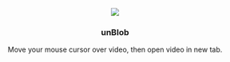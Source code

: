 <p align="center">
    <a href="https://github.com/victor-savinov/unblob">
        <img src="https://github.com/victor-savinov/icons/blob/master/unblob/unelevated-128.png">
    </a>
</p>

<h3 align="center">unBlob</h3>

<p align="center">Move your mouse cursor over video, then open video in new tab.</p>
